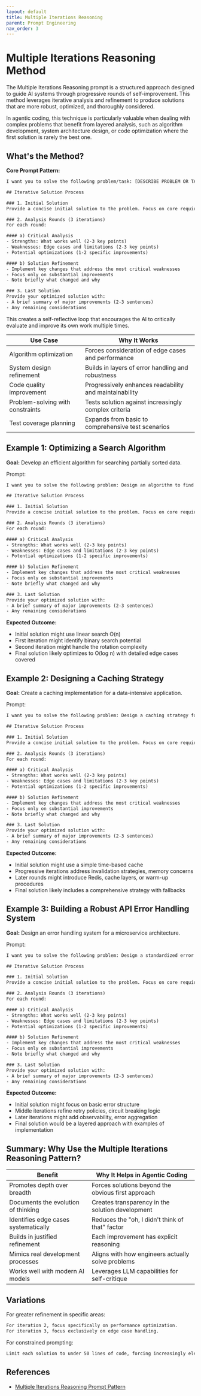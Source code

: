 ```yaml
---
layout: default
title: Multiple Iterations Reasoning
parent: Prompt Engineering
nav_order: 3
---
```


# Multiple Iterations Reasoning Method

The Multiple Iterations Reasoning prompt is a structured approach designed to guide AI systems through progressive rounds of self-improvement. This method leverages iterative analysis and refinement to produce solutions that are more robust, optimized, and thoroughly considered.

In agentic coding, this technique is particularly valuable when dealing with complex problems that benefit from layered analysis, such as algorithm development, system architecture design, or code optimization where the first solution is rarely the best one.

## What's the Method?

**Core Prompt Pattern:**

```txt
I want you to solve the following problem/task: [DESCRIBE PROBLEM OR TASK HERE]

## Iterative Solution Process

### 1. Initial Solution
Provide a concise initial solution to the problem. Focus on core requirements and a working approach. Keep code examples minimal.

### 2. Analysis Rounds (3 iterations)
For each round:

#### a) Critical Analysis
- Strengths: What works well (2-3 key points)
- Weaknesses: Edge cases and limitations (2-3 key points)
- Potential optimizations (1-2 specific improvements)

#### b) Solution Refinement
- Implement key changes that address the most critical weaknesses
- Focus only on substantial improvements
- Note briefly what changed and why

### 3. Last Solution
Provide your optimized solution with:
- A brief summary of major improvements (2-3 sentences)
- Any remaining considerations
```

This creates a self-reflective loop that encourages the AI to critically evaluate and improve its own work multiple times.

| **Use Case**                     | **Why It Works**                                       |
| -------------------------------- | ------------------------------------------------------ |
| Algorithm optimization           | Forces consideration of edge cases and performance     |
| System design refinement         | Builds in layers of error handling and robustness      |
| Code quality improvement         | Progressively enhances readability and maintainability |
| Problem-solving with constraints | Tests solution against increasingly complex criteria   |
| Test coverage planning           | Expands from basic to comprehensive test scenarios     |

## Example 1: Optimizing a Search Algorithm

**Goal:** Develop an efficient algorithm for searching partially sorted data.

Prompt:

```txt
I want you to solve the following problem: Design an algorithm to find a target number in a partially sorted array (elements are sorted in ascending order, then rotated at some pivot).

## Iterative Solution Process

### 1. Initial Solution
Provide a concise initial solution to the problem. Focus on core requirements and a working approach. Keep code examples minimal.

### 2. Analysis Rounds (3 iterations)
For each round:

#### a) Critical Analysis
- Strengths: What works well (2-3 key points)
- Weaknesses: Edge cases and limitations (2-3 key points)
- Potential optimizations (1-2 specific improvements)

#### b) Solution Refinement
- Implement key changes that address the most critical weaknesses
- Focus only on substantial improvements
- Note briefly what changed and why

### 3. Last Solution
Provide your optimized solution with:
- A brief summary of major improvements (2-3 sentences)
- Any remaining considerations
```

**Expected Outcome:**

- Initial solution might use linear search O(n)
- First iteration might identify binary search potential
- Second iteration might handle the rotation complexity
- Final solution likely optimizes to O(log n) with detailed edge cases covered

## Example 2: Designing a Caching Strategy

**Goal:** Create a caching implementation for a data-intensive application.

Prompt:

```txt
I want you to solve the following problem: Design a caching strategy for a web application that handles thousands of product queries per minute with data that changes infrequently (once per day).

## Iterative Solution Process

### 1. Initial Solution
Provide a concise initial solution to the problem. Focus on core requirements and a working approach. Keep code examples minimal.

### 2. Analysis Rounds (3 iterations)
For each round:

#### a) Critical Analysis
- Strengths: What works well (2-3 key points)
- Weaknesses: Edge cases and limitations (2-3 key points)
- Potential optimizations (1-2 specific improvements)

#### b) Solution Refinement
- Implement key changes that address the most critical weaknesses
- Focus only on substantial improvements
- Note briefly what changed and why

### 3. Last Solution
Provide your optimized solution with:
- A brief summary of major improvements (2-3 sentences)
- Any remaining considerations
```

**Expected Outcome:**

- Initial solution might use a simple time-based cache
- Progressive iterations address invalidation strategies, memory concerns
- Later rounds might introduce Redis, cache layers, or warm-up procedures
- Final solution likely includes a comprehensive strategy with fallbacks

## Example 3: Building a Robust API Error Handling System

**Goal:** Design an error handling system for a microservice architecture.

Prompt:

```txt
I want you to solve the following problem: Design a standardized error handling system for a collection of microservices that needs to provide consistent error responses, logging, retries, and circuit breaking.

## Iterative Solution Process

### 1. Initial Solution
Provide a concise initial solution to the problem. Focus on core requirements and a working approach. Keep code examples minimal.

### 2. Analysis Rounds (3 iterations)
For each round:

#### a) Critical Analysis
- Strengths: What works well (2-3 key points)
- Weaknesses: Edge cases and limitations (2-3 key points)
- Potential optimizations (1-2 specific improvements)

#### b) Solution Refinement
- Implement key changes that address the most critical weaknesses
- Focus only on substantial improvements
- Note briefly what changed and why

### 3. Last Solution
Provide your optimized solution with:
- A brief summary of major improvements (2-3 sentences)
- Any remaining considerations
```

**Expected Outcome:**

- Initial solution might focus on basic error structure
- Middle iterations refine retry policies, circuit breaking logic
- Later iterations might add observability, error aggregation
- Final solution would be a layered approach with examples of implementation

## Summary: Why Use the Multiple Iterations Reasoning Pattern?

| **Benefit**                          | **Why It Helps in Agentic Coding**                 |
| ------------------------------------ | -------------------------------------------------- |
| Promotes depth over breadth          | Forces solutions beyond the obvious first approach |
| Documents the evolution of thinking  | Creates transparency in the solution development   |
| Identifies edge cases systematically | Reduces the "oh, I didn't think of that" factor    |
| Builds in justified refinement       | Each improvement has explicit reasoning            |
| Mimics real development processes    | Aligns with how engineers actually solve problems  |
| Works well with modern AI models     | Leverages LLM capabilities for self-critique       |

## Variations

For greater refinement in specific areas:

```txt
For iteration 2, focus specifically on performance optimization.
For iteration 3, focus exclusively on edge case handling.
```

For constrained prompting:

```txt
Limit each solution to under 50 lines of code, forcing increasingly elegant solutions.
```

## References

- [Multiple Iterations Reasoning Prompt Pattern](https://www.loom.com/share/10ecca1aa5a54eaf95669f2fe16cd56f?sid=1607557b-5d22-4d49-935e-933bdde55442)
